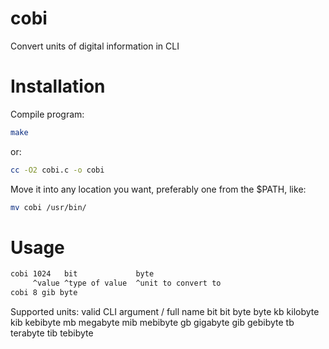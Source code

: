 # cobi
Convert units of digital information in CLI

# Installation
Compile program:
```bash
make
```
or:
```bash
cc -O2 cobi.c -o cobi
```
Move it into any location you want, preferably one from the $PATH, like:
```bash
mv cobi /usr/bin/
```

# Usage
```bash
cobi 1024   bit             byte
     ^value ^type of value  ^unit to convert to
cobi 8 gib byte
```
Supported units:
valid CLI argument / full name
bit                  bit
byte                 byte
kb                   kilobyte
kib                  kebibyte
mb                   megabyte
mib                  mebibyte
gb                   gigabyte
gib                  gebibyte
tb                   terabyte
tib                  tebibyte
